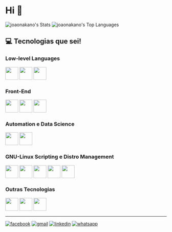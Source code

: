 # Hi 👋
          
![joaonakano's Stats](https://github-readme-stats.vercel.app/api?username=joaonakano&theme=tokyonight&show_icons=true&hide_border=false&count_private=true)
![joaonakano's Top Languages](https://github-readme-stats.vercel.app/api/top-langs/?username=joaonakano&theme=tokyonight&show_icons=true&hide_border=false&layout=compact)

## 💻 Tecnologias que sei!

### Low-level Languages
<div style="display:inline;">
<img src="https://cdn.jsdelivr.net/gh/devicons/devicon/icons/arduino/arduino-original.svg" height="40px"/>
<img src="https://cdn.jsdelivr.net/gh/devicons/devicon/icons/c/c-original.svg" height="40px"/>
<img src="https://cdn.jsdelivr.net/gh/devicons/devicon/icons/cplusplus/cplusplus-original.svg" height="40px"/>
</div>

### Front-End
<div style="display:inline;">
<img src="https://cdn.jsdelivr.net/gh/devicons/devicon/icons/javascript/javascript-original.svg" height="40px"/>
<img src="https://cdn.jsdelivr.net/gh/devicons/devicon/icons/html5/html5-original.svg" height="40px"/>
<img src="https://cdn.jsdelivr.net/gh/devicons/devicon/icons/css3/css3-original.svg" height="40px"/>
</div>

### Automation e Data Science
<div style="display:inline;">
<img src="https://cdn.jsdelivr.net/gh/devicons/devicon/icons/python/python-original.svg" height="40px"/>
<img src="https://cdn.jsdelivr.net/gh/devicons/devicon/icons/numpy/numpy-original.svg" height="40px"/>
</div>

### GNU-Linux Scripting e Distro Management
<div style="display:inline;">
<img src="https://cdn.jsdelivr.net/gh/devicons/devicon/icons/bash/bash-original.svg" height="40px"/>
<img src="https://cdn.jsdelivr.net/gh/devicons/devicon/icons/linux/linux-original.svg" height="40px"/>
<img src="https://cdn.jsdelivr.net/gh/devicons/devicon/icons/debian/debian-original.svg" height="40px"/>
<img src="https://cdn.jsdelivr.net/gh/devicons/devicon/icons/opensuse/opensuse-original.svg" height="40px"/>
<img src="https://cdn.jsdelivr.net/gh/devicons/devicon/icons/ubuntu/ubuntu-plain.svg" height="40px"/>
</div>

### Outras Tecnologias
<div style="display:inline;">
<img src="https://cdn.jsdelivr.net/gh/devicons/devicon/icons/vim/vim-original.svg" height="40px"/>
<img src="https://cdn.jsdelivr.net/gh/devicons/devicon/icons/qt/qt-original.svg" height="40px"/>
<img src="https://cdn.jsdelivr.net/gh/devicons/devicon/icons/git/git-original.svg" height="40px"/>
</div>

---
[![facebook](https://img.shields.io/badge/Facebook-1877F2?style=for-the-badge&logo=facebook&logoColor=white)](https://www.facebook.com/joaovinicius.nakano/)
[![gmail](https://img.shields.io/badge/Gmail-D14836?style=for-the-badge&logo=gmail&logoColor=white)](mailto:joaovynak@gmail.com)
[![linkedin](https://img.shields.io/badge/LinkedIn-0077B5?style=for-the-badge&logo=linkedin&logoColor=white)](https://www.linkedin.com/in/joao-nakano/)
[![whatsapp](https://img.shields.io/badge/WhatsApp-25D366?style=for-the-badge&logo=whatsapp&logoColor=white)](https://wa.me/5542988379291)
